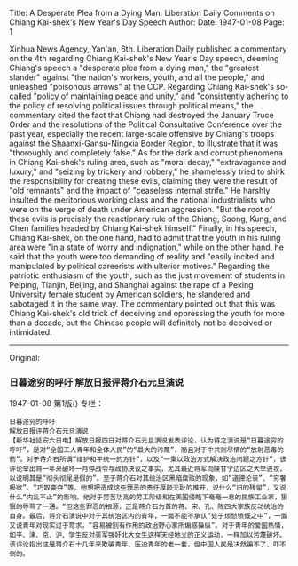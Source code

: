 Title: A Desperate Plea from a Dying Man: Liberation Daily Comments on Chiang Kai-shek's New Year's Day Speech
Author:
Date: 1947-01-08
Page: 1

Xinhua News Agency, Yan'an, 6th. Liberation Daily published a commentary on the 4th regarding Chiang Kai-shek's New Year's Day speech, deeming Chiang's speech a "desperate plea from a dying man," the "greatest slander" against "the nation's workers, youth, and all the people," and unleashed "poisonous arrows" at the CCP. Regarding Chiang Kai-shek's so-called "policy of maintaining peace and unity," and "consistently adhering to the policy of resolving political issues through political means," the commentary cited the fact that Chiang had destroyed the January Truce Order and the resolutions of the Political Consultative Conference over the past year, especially the recent large-scale offensive by Chiang's troops against the Shaanxi-Gansu-Ningxia Border Region, to illustrate that it was "thoroughly and completely false." As for the dark and corrupt phenomena in Chiang Kai-shek's ruling area, such as "moral decay," "extravagance and luxury," and "seizing by trickery and robbery," he shamelessly tried to shirk the responsibility for creating these evils, claiming they were the result of "old remnants" and the impact of "ceaseless internal strife." He harshly insulted the meritorious working class and the national industrialists who were on the verge of death under American aggression. "But the root of these evils is precisely the reactionary rule of the Chiang, Soong, Kung, and Chen families headed by Chiang Kai-shek himself." Finally, in his speech, Chiang Kai-shek, on the one hand, had to admit that the youth in his ruling area were "in a state of worry and indignation," while on the other hand, he said that the youth were too demanding of reality and "easily incited and manipulated by political careerists with ulterior motives." Regarding the patriotic enthusiasm of the youth, such as the just movement of students in Peiping, Tianjin, Beijing, and Shanghai against the rape of a Peking University female student by American soldiers, he slandered and sabotaged it in the same way. The commentary pointed out that this was Chiang Kai-shek's old trick of deceiving and oppressing the youth for more than a decade, but the Chinese people will definitely not be deceived or intimidated.



<hr /> 

Original: 


### 日暮途穷的呼吁  解放日报评蒋介石元旦演说

1947-01-08
第1版()
专栏：

    日暮途穷的呼吁
    解放日报评蒋介石元旦演说
    【新华社延安六日电】解放日报四日对蒋介石元旦演说发表评论，认为蒋之演说是“日暮途穷的呼吁”，是对“全国工人青年和全体人民”的“最大的污蔑”，而且对于中共则尽情的“放射恶毒的箭”。对于蒋介石所谓“维护和平统一的方针”，以及“一秉以政治方式解决政治问题之方针”，该评论举出蒋一年来破坏一月停战令与政协决议之事实，尤其最近蒋军向陕甘宁边区之大举进攻，以说明其是“彻头彻尾是假的”。至于蒋介石对其统治区黑暗腐败的现象，如“道德沦丧”、“穷奢极欲”、“巧取豪夺”等，他想把造成这些罪恶的责任厚颜无耻的推开，说什么“旧的残留”，又说什么“内乱不止”的影响。他对于劳苦功高的劳工阶级和在美国侵略下奄奄一息的民族工业家，狠狠的辱骂了一通。“但这些罪恶的根源，正是蒋介石为首的蒋、宋、孔、陈四大家族反动统治的自身。最后，蒋介石演说中对于其统治区内的青年，一面不能不承认“处于烦愁愤慨之中”，一面又说青年对现实过于苛求，“容易被别有作用的政治野心家所煽惑操纵”。对于青年的爱国热情，如平、津、京、沪、学生反对美军强奸北大女生这样天经地义的正义运动，一样加以污蔑破坏。该评论指出这是蒋介石十几年来欺骗青年、压迫青年的老一套，但中国人民是决然骗不了、吓不倒的。

